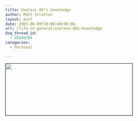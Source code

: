 ```yaml
---
title: Useless 80’s knowledge
author: Matt Stratton
layout: post
date: 2003-06-09T10:08:00+00:00
url: /life-in-general/useless-80s-knowledge
dsq_thread_id:
  - 28246599
categories:
  - Personal

---
```

<a href="https://www.liquidgeneration.com" target="_blank"><img src="https://www.liquidgeneration.com/quiz/images/bratpackian.jpg" width="403" height="165" border="1" /></p>